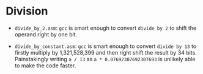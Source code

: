 # Division

* `divide_by_2.asm`: `gcc` is smart enough to convert `divide by 2` to shift the operand right by one bit.

* `divide_by_constant.asm`: `gcc` is smart enough to convert `divide by 13` to firstly multiply by 1,321,528,399 and
then right shift the result by 34 bits. Painstakingly writing `a / 13` as `a * 0.07692307692307693` is unlikely
able to make the code faster.
